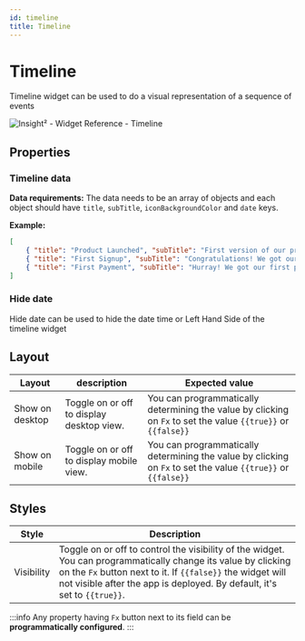 ```yaml
---
id: timeline
title: Timeline
---
```

# Timeline

Timeline widget can be used to do a visual representation of a sequence of events




![Insight² - Widget Reference - Timeline](/_images/insight2/widgets/timeline/timeline.png)



## Properties

### Timeline data

**Data requirements:** The data needs to be an array of objects and each object should have `title`, `subTitle`, `iconBackgroundColor` and `date` keys.

**Example:**
```json
[
    { "title": "Product Launched", "subTitle": "First version of our product released to public", "date": "20/10/2021", "iconBackgroundColor": "#4d72fa"},
    { "title": "First Signup", "subTitle": "Congratulations! We got our first signup", "date": "22/10/2021", "iconBackgroundColor": "#4d72fa"},
    { "title": "First Payment", "subTitle": "Hurray! We got our first payment", "date": "01/11/2021", "iconBackgroundColor": "#4d72fa"}
]
```


### Hide date

Hide date can be used to hide the date time or Left Hand Side of the timeline widget

## Layout

| Layout          | description                               | Expected value                                                                                              |
| --------------- | ----------------------------------------- | ----------------------------------------------------------------------------------------------------------- |
| Show on desktop | Toggle on or off to display desktop view. | You can programmatically determining the value by clicking on `Fx` to set the value `{{true}}` or `{{false}}` |
| Show on mobile  | Toggle on or off to display mobile view.  | You can programmatically determining the value by clicking on `Fx` to set the value `{{true}}` or `{{false}}` |

## Styles

| Style      | Description |
| ----------- | ----------- |
| Visibility | Toggle on or off to control the visibility of the widget. You can programmatically change its value by clicking on the `Fx` button next to it. If `{{false}}` the widget will not visible after the app is deployed. By default, it's set to `{{true}}`. |

:::info
Any property having `Fx` button next to its field can be **programmatically configured**.
:::
